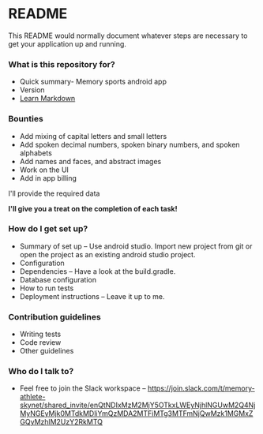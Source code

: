 # README #

This README would normally document whatever steps are necessary to get your application up and running.

### What is this repository for? ###

* Quick summary-
Memory sports android app
* Version
* [Learn Markdown](https://bitbucket.org/tutorials/markdowndemo)

### Bounties ###
* Add mixing of capital letters and small letters
* Add spoken decimal numbers, spoken binary numbers, and spoken alphabets
* Add names and faces, and abstract images
* Work on the UI
* Add in app billing

I'll provide the required data

**I'll give you a treat on the completion of each task!**

### How do I get set up? ###

* Summary of set up – Use android studio. Import new project from git or open the project as an existing android studio project.
* Configuration
* Dependencies – Have a look at the build.gradle.
* Database configuration
* How to run tests
* Deployment instructions – Leave it up to me.

### Contribution guidelines ###

* Writing tests
* Code review
* Other guidelines
### Who do I talk to? ###

* Feel free to join the Slack workspace – https://join.slack.com/t/memory-athlete-skynet/shared_invite/enQtNDIxMzM2MjY5OTkxLWEyNjhlNGUwM2Q4NjMyNGEyMjk0MTdkMDliYmQzMDA2MTFiMTg3MTFmNjQwMzk1MGMxZGQyMzhlM2UzY2RkMTQ
